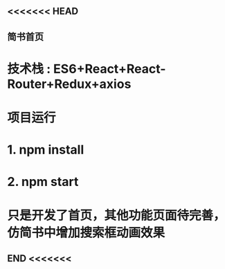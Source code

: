 ## <<<<<<< HEAD

## 简书首页  

# 技术栈 : ES6+React+React-Router+Redux+axios 

# 项目运行 

# 1. npm install 

# 2. npm start 

# 只是开发了首页，其他功能页面待完善，仿简书中增加搜索框动画效果

## END <<<<<<<



